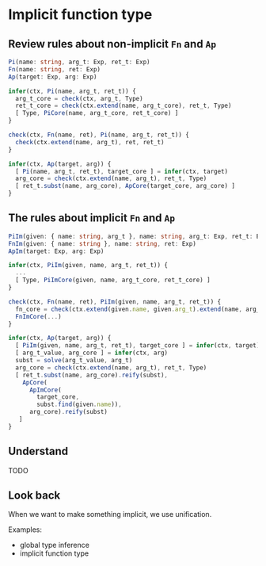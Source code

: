 # Implicit function type

## Review rules about non-implicit `Fn` and `Ap`

``` typescript
Pi(name: string, arg_t: Exp, ret_t: Exp)
Fn(name: string, ret: Exp)
Ap(target: Exp, arg: Exp)

infer(ctx, Pi(name, arg_t, ret_t)) {
  arg_t_core = check(ctx, arg_t, Type)
  ret_t_core = check(ctx.extend(name, arg_t_core), ret_t, Type)
  [ Type, PiCore(name, arg_t_core, ret_t_core) ]
}

check(ctx, Fn(name, ret), Pi(name, arg_t, ret_t)) {
  check(ctx.extend(name, arg_t), ret, ret_t)
}

infer(ctx, Ap(target, arg)) {
  [ Pi(name, arg_t, ret_t), target_core ] = infer(ctx, target)
  arg_core = check(ctx.extend(name, arg_t), ret_t, Type)
  [ ret_t.subst(name, arg_core), ApCore(target_core, arg_core) ]
}
```

## The rules about implicit `Fn` and `Ap`

``` typescript
PiIm(given: { name: string, arg_t }, name: string, arg_t: Exp, ret_t: Exp)
FnIm(given: { name: string }, name: string, ret: Exp)
ApIm(target: Exp, arg: Exp)

infer(ctx, PiIm(given, name, arg_t, ret_t)) {
  ...
  [ Type, PiImCore(given, name, arg_t_core, ret_t_core) ]
}

check(ctx, Fn(name, ret), PiIm(given, name, arg_t, ret_t)) {
  fn_core = check(ctx.extend(given.name, given.arg_t).extend(name, arg_t), ret, ret_t)
  FnImCore(...)
}

infer(ctx, Ap(target, arg)) {
  [ PiIm(given, name, arg_t, ret_t), target_core ] = infer(ctx, target)
  [ arg_t_value, arg_core ] = infer(ctx, arg)
  subst = solve(arg_t_value, arg_t)
  arg_core = check(ctx.extend(name, arg_t), ret_t, Type)
  [ ret_t.subst(name, arg_core).reify(subst),
    ApCore(
      ApImCore(
        target_core,
        subst.find(given.name)),
      arg_core).reify(subst)
   ]
}
```

## Understand

TODO

## Look back

When we want to make something implicit, we use unification.

Examples:
- global type inference
- implicit function type
